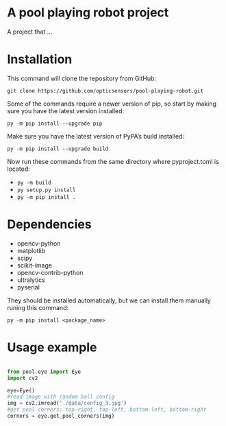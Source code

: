# A pool playing robot project

A project that ...

# Installation

This command will clone the repository from GitHub:

```git clone https://github.com/opticsensors/pool-playing-robot.git```

Some of the commands require a newer version of pip, so start by making sure you have the latest version installed:

```py -m pip install --upgrade pip```

Make sure you have the latest version of PyPA’s build installed:

```py -m pip install --upgrade build```

Now run these commands from the same directory where pyproject.toml is located:

- ```py -m build```
- ```py setup.py install ``` 
- ```py -m pip install . ```   

# Dependencies
- opencv-python
- matplotlib
- scipy
- scikit-image
- opencv-contrib-python
- ultralytics
- pyserial

They should be installed automatically, but we can install them manually runing this command:

```py -m pip install <package_name>```

# Usage example

```python

from pool.eye import Eye
import cv2

eye=Eye()
#read image with random ball config 
img = cv2.imread('./data/config_3.jpg')
#get pool corners: top-right, top-left, bottom-left, bottom-right
corners = eye.get_pool_corners(img)

```